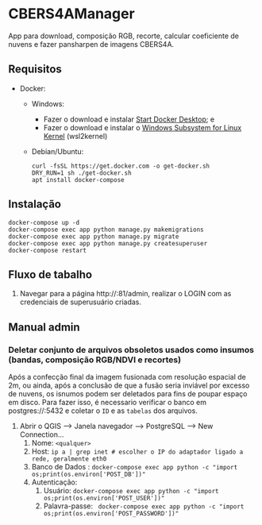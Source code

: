 # CBERS4AManager
App para download, composição RGB, recorte, calcular coeficiente de nuvens e fazer pansharpen de imagens CBERS4A.

## Requisitos
* Docker: 
  * Windows:
    * Fazer o download e instalar [Start Docker Desktop](https://docs.docker.com/desktop/install/windows-install/ "Start Docker Desktop"); e
    * Fazer o download e instalar o [Windows Subsystem for Linux Kernel](https://wslstorestorage.blob.core.windows.net/wslblob/wsl_update_x64.msi "Windows Subsystem for Linux Kernel") (wsl2kernel)

  * Debian/Ubuntu: 
    ```
    curl -fsSL https://get.docker.com -o get-docker.sh
    DRY_RUN=1 sh ./get-docker.sh
    apt install docker-compose
    ```
## Instalação

```
docker-compose up -d
docker-compose exec app python manage.py makemigrations
docker-compose exec app python manage.py migrate
docker-compose exec app python manage.py createsuperuser
docker-compose restart
```
## Fluxo de tabalho

1. Navegar para a página http://<IP>:81/admin, realizar o LOGIN com as credenciais de superusuário criadas.


## Manual admin

### Deletar conjunto de arquivos obsoletos usados como insumos (bandas, composição RGB/NDVI e recortes)

Após a confecção final da imagem fusionada com resolução espacial de 2m, ou ainda, após a conclusão de que a fusão seria inviável por excesso de nuvens, os isnumos podem ser deletados para fins de poupar espaço em disco. Para fazer isso, é necessario verificar o banco em postgres://<IP>:5432 e coletar o `ID` e as `tabelas` dos arquivos.

1. Abrir o QGIS --> Janela navegador --> PostgreSQL --> New Connection...
   1. Nome: `<qualquer>`
   1. Host: `ip a | grep inet # escolher o IP do adaptador ligado a rede, geralmente eth0 `
   1. Banco de Dados : `docker-compose exec app python -c "import os;print(os.environ['POST_DB'])"`
   1. Autenticação: 
      1. Usuário: `docker-compose exec app python -c "import os;print(os.environ['POST_USER'])"`
      1. Palavra-passe: ` docker-compose exec app python -c "import os;print(os.environ['POST_PASSWORD'])"`
